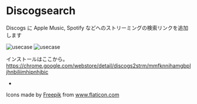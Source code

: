 # Discogsearch

Discogs に Apple Music, Spotify などへのストリーミングの検索リンクを追加します

![usecase](https://i.gyazo.com/aaa7bf35057ad6e635e96d34eb21466f.png)
![usecase](https://gyazo.com/35976be4546ee0948fa5aa48691a36fb.png)

インストールはここから。
https://chrome.google.com/webstore/detail/discogs2strm/mmfknnihamgbpljhnbiliimhipnhjbic

-
Icons made by <a href="https://www.flaticon.com/authors/freepik" title="Freepik">Freepik</a> from <a href="https://www.flaticon.com/" title="Flaticon"> www.flaticon.com</a>
